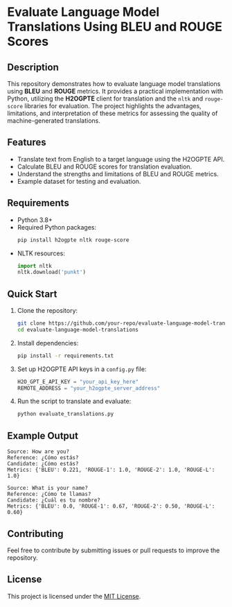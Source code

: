 # Evaluate Language Model Translations Using BLEU and ROUGE Scores

## Description

This repository demonstrates how to evaluate language model translations using **BLEU** and **ROUGE** metrics. It provides a practical implementation with Python, utilizing the **H2OGPTE** client for translation and the `nltk` and `rouge-score` libraries for evaluation. The project highlights the advantages, limitations, and interpretation of these metrics for assessing the quality of machine-generated translations.

## Features

- Translate text from English to a target language using the H2OGPTE API.  
- Calculate BLEU and ROUGE scores for translation evaluation.  
- Understand the strengths and limitations of BLEU and ROUGE metrics.  
- Example dataset for testing and evaluation.

## Requirements

- Python 3.8+
- Required Python packages:  
  ```bash
  pip install h2ogpte nltk rouge-score
  ```
- NLTK resources:  
  ```python
  import nltk
  nltk.download('punkt')
  ```

## Quick Start

1. Clone the repository:
   ```bash
   git clone https://github.com/your-repo/evaluate-language-model-translations.git
   cd evaluate-language-model-translations
   ```

2. Install dependencies:
   ```bash
   pip install -r requirements.txt
   ```

3. Set up H2OGPTE API keys in a `config.py` file:
   ```python
   H2O_GPT_E_API_KEY = "your_api_key_here"
   REMOTE_ADDRESS = "your_h2ogpte_server_address"
   ```

4. Run the script to translate and evaluate:
   ```bash
   python evaluate_translations.py
   ```

## Example Output

```text
Source: How are you?
Reference: ¿Cómo estás?
Candidate: ¿Cómo estás?
Metrics: {'BLEU': 0.221, 'ROUGE-1': 1.0, 'ROUGE-2': 1.0, 'ROUGE-L': 1.0}

Source: What is your name?
Reference: ¿Cómo te llamas?
Candidate: ¿Cuál es tu nombre?
Metrics: {'BLEU': 0.0, 'ROUGE-1': 0.67, 'ROUGE-2': 0.50, 'ROUGE-L': 0.60}
```

## Contributing

Feel free to contribute by submitting issues or pull requests to improve the repository.

## License

This project is licensed under the [MIT License](LICENSE).
